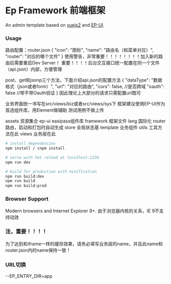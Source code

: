 # Ep Framework 前端框架
An admin template based on [vuejs2](http://vuejs.org/) and [EP-UI](http://192.168.129.181:81/#/).

### Usage

路由配置：router.json
{
  "icon": "图标",
  "name": "路由名（和菜单对应）",
  "router": "对应的哪个文件"
}
使用警告，非常重要！！！！！！！！加入新的路由后需要重启Dev Server！
重要！！！！后台交互接口统一配置在同一个文件（api.json）内部，方便管理

post、get和jsonp三个方法，下面介绍api.json的配置方法
{
  "dataType": "数据格式（json或者form）",
  "url": "对应的路由",
  "cors": false, //是否跨域
  "oauth": false //带不带Oauth验证
}
因此理论上大部分的请求只需配置url既可

业务界面统一书写在src/views/biz或者src/views/sys下
框架建议使用EP-UI作为首选组件库，用Element做辅助
测试用例不做上传

assets      资源集合
ep-ui       easipass组件库
framework   框架文件
lang        国际化
router      路由，启动和打包时自动生成
store       全局状态基
template    业务组件
utils       工具方法在此
views       业务层在此

``` bash
# install dependencies
npm install / cnpm install

# serve with hot reload at localhost:1234
npm run dev

# build for production with minification
npm run build:dev
npm run build
npm run build:prod
```

### Browser Support

Modern browsers and Internet Explorer 9+.
由于浏览器内核的关系，IE 9不支持动效

### 注，重要！！！！

为了达到和iframe一样的缓存效果，请务必填写业务层的name，并且此name和router.json内的name保持一致！

### URL切换

--EP_ENTRY_DIR=app

